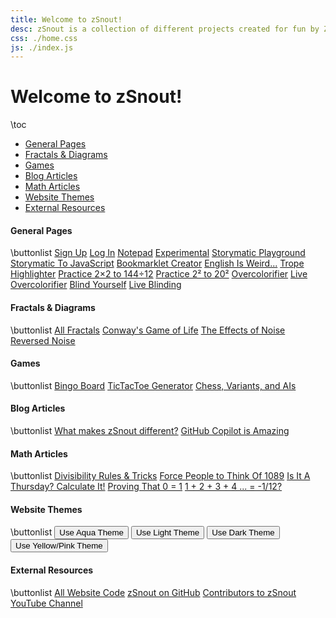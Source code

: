 ```yaml
---
title: Welcome to zSnout!
desc: zSnout is a collection of different projects created for fun by Zachary Sakowitz. It runs on the open-source code available at https://github.com/zsnout/zsnout.com. It was initially created during COVID-19, and has undergone two major revisions since then.
css: ./home.css
js: ./index.js
---
```


<h1 id="welcome-to-zsnout">Welcome to zSnout!</h1>

\toc

- [General Pages](#general-pages)
- [Fractals & Diagrams](#fractals--diagrams)
- [Games](#games)
- [Blog Articles](#blog-articles)
- [Math Articles](#math-articles)
- [Website Themes](#website-themes)
- [External Resources](#external-resources)

#### General Pages

\buttonlist
[Sign Up](/account/create/)
[Log In](/account/login/)
[Notepad](/notepad/)
[Experimental](/home/beta/)
[Storymatic Playground](/storymatic/playground/)
[Storymatic To JavaScript](/storymatic/smtojs/)
[Bookmarklet Creator](/bookmarklet/)
[English Is Weird...](/englishisweird/)
[Trope Highlighter](/tropes/)
[Practice 2×2 to 144÷12](/practice/multdiv/)
[Practice 2² to 20²](/practice/squares/)
[Overcolorifier](/overcolor/)
[Live Overcolorifier](/overcolor/live/)
[Blind Yourself](/blind/)
[Live Blinding](/blind/live/)

#### Fractals & Diagrams

\buttonlist
[All Fractals](/fractals/)
[Conway's Game of Life](/gameoflife/)
[The Effects of Noise](/noise/)
[Reversed Noise](/reversenoise/)

#### Games

\buttonlist
[Bingo Board](/bingo/)
[TicTacToe Generator](/tictactoe/generator/)
[Chess, Variants, and AIs](/chess/)

#### Blog Articles

\buttonlist
[What makes zSnout different?](/blog/what-makes-zsnout-different/)
[GitHub Copilot is Amazing](/blog/github-copilot-is-amazing/)

#### Math Articles

\buttonlist
[Divisibility Rules & Tricks](/math/divisibility-rules/)
[Force People to Think Of 1089](/math/forcing-1089/)
[Is It A Thursday? Calculate It!](/math/calculating-weekdays/)
[Proving That 0 = 1](/math/does-0-equal-1/)
[1 + 2 + 3 + 4 ... = -1/12?](/math/infinity-is-0.0833/)

#### Website Themes

\buttonlist
<button id="theme-aqua">Use Aqua Theme</button>
<button id="theme-light">Use Light Theme</button>
<button id="theme-dark">Use Dark Theme</button>
<button id="theme-yellow-pink">Use Yellow/Pink Theme</button>

#### External Resources

\buttonlist
[All Website Code](https://github.com/zsnout/zsnout.com)
[zSnout on GitHub](https://github.com/zsnout)
[Contributors to zSnout](https://github.com/zSnout/zsnout.com/graphs/contributors)
[YouTube Channel](https://youtube.com/channel/UCZ1po0sntEdbIsG8yLOqSAQ)
